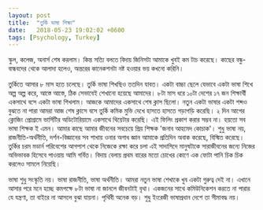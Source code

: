 ```yaml
---
layout: post
title:  "তুর্কি ভাষা শিক্ষা"
date:   2018-05-23 19:02:02 +0600
tags: [Psychology, Turkey]
---
```


স্কুল, কলেজ, অনার্স শেষ করলাম। কিন্ত সত্যি বলতে বিদায় জিনিসটা আমাকে খুবই কম টাচ করেছে। কাছের বন্ধু-বান্ধবদের থেকে আলাদা হলেও, অন্তরের কানেকশনটা নষ্ট হওয়ার ভয় কখনো করিনি।

তুর্কিতে আসার ৮ মাস হতে চলেছে। তুর্কি ভাষা শিখছিও ততদিন যাবত। একটা বাচ্চা ছেলে যেভাবে একটা ভাষা শিখে অল্প অল্প করে, আস্তে আস্তে, ঠিক সেভাবেই শেখানো হয়েছে আমাদের। ৮টা মাস ধরে ১০টা দেশের ১৭ জন শিক্ষার্থী একসাথে বসে একটা ভাষা শিখলাম।
আজকে আমাদের একসাথে শেষ ক্লাস ছিলো। নতুন একটা ভাষার একটা শব্দও বুঝতে না পারা আমরা আজ শেষ ক্লাসে বসে তুর্কি কমিক মুভি দেখে হাসতে হাসতে গড়াগড়ি করেছি। ২ দিন আগের ক্লোজিং প্রোগ্রামে ভার্সিটির অডিটোরিয়ামে একসাথে থিয়েটার করেছি। এই ফিলিং প্রকাশ করার সম্ভব না।
হয়তো সব ভাষা শিক্ষক ই এমন। আমার কাছে আমার জীবনের সবচেয়ে প্রিয় শিক্ষক 'জনাব আহমেদ কোচাক'। শুধু ভাষা নয়, রাজনীতি-অর্থনীতি, দর্শন-বিজ্ঞানের সব শাখায় ওনার অগাধ জ্ঞান আমাকে প্রতিদিন অবাক করেছে, বিস্মিত করেছে। তুর্কির চরম মডার্ন পরিবেশের আগপাশ থেকে নিজেকে রক্ষা করে চলা এই সাদাসিদে মানুষটাকে সারাজীবনের জন্যে নিজের অভিভাবক হিসেবে পাওয়ায় আমি গর্বিত।
বিদায় বেলায় প্রথম বারের মতো চোখের কোণে এক ফোটা পানি চিক চিক করলেও সামলে নিয়েছি।

ভাষা শুধু সংস্কৃতি নয়। ভাষা রাজনীতি, ভাষা অর্থনীতি। আমরা নতুন ভাষা শেখাকে খুব একটা গুরুত্ব দেই না। এখানে আসার পরে মনে হচ্ছে কমপক্ষে ৮টা ভাষা না জানলে জীবনটাই বৃথা। একজনের সাথে কমিউনিকেশন করতে না পারার যে যন্ত্রণা, তা বাইরে না আসলে বুঝা যায়না। পৃথিবী অনেক বড়। শুধু ইংরেজী ভাষাপ্রধান দেশে তা সীমাবদ্ধ নয়।